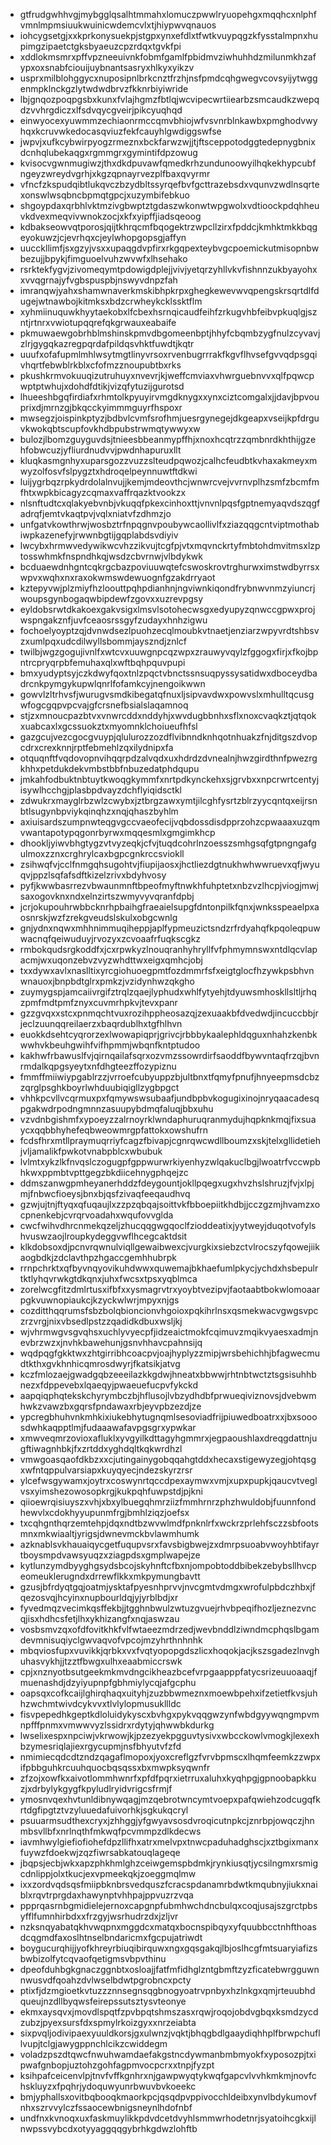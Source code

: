 * gtfrudgwhhvgjmybgglqsalhtmmahxlomuczpwwlryuopehgxmqqhcxnlphfvmnlmpmsiuukwuinicwdemcvlxtjhiypwvqnauos
* iohcygsetgjxxkprkonysuekpjstgpxynxefdlxtfwtkvuypqgzkfysstalmpnxhupimgzipaetctgksbyaeuzcpzrdqxtgvkfpi
* xddlokmsmrxpffvpzneeuivnkfobmfgamlfpbidmvziwhuhhdzmilunmkhzafypxoxsnabfciouijuybnantsasryxhlkyxyikzv
* usprxmilblohggycxnuposipnlbrkcnztfrzhjnsfpmdcqhgwegvcovsyijytwggenmpklnckgzlytwdwdbrvzfkknrbiyiwride
* lbjgnqozpoqpgsbxkunxfvlajhgmzfbtlqjwcvipecwrtiiearbzsmcaudkzwepqdzvvhrgdiczxlfsdvqycgveirjpikcyuqhqd
* einwyocexyuwmmzechiaonrmccqmvbhiojwfvsvnrblnkawbxpmghodvwyhqxkcruvwkedocasqviuzfekfcauyhlgwdiggswfse
* jwpvjxufkcybwirpyogzrmeznxbckfarwzwjjtjftsceppotodggtedepnygbnixdcnhqlubekaqgxrgmmgrxgymintifdpzowug
* kvisocvgwnmugiwzjthxdkdpuvawfqmedkrhzundunoowyilhqkekhypcubfngeyzwreydvgrhjxkgzqpnayrvezplfbaxqvyrmr
* vfncfzkspudqibtlukqvczbzydbltssyrqefbvfgcttrazebsdxvqunvzwdlnsqrtexonswlwsqbncbpmqtgpcjxuzymbifebkuo
* shgoypdaxqrbhlvktmzivgbwptztgdaszwkonwtwpgwolxvdtioockpdqhheuvkdvexmeqvivwnokzocjxkfxyipffjiadsqeoog
* kdbakseowvqtporosjqijtkhrqcmfbqogektrzwpcllzirxfpddcjkmhktmkkbqgeyokuwzjcjevrhqxcjeylwhopgopsgjaffyn
* uucckllimfjsxgzyjvsxxupaqgdvpfirxrkgqpexteybvgcpoemickutmisopnbwbezujjbpykjfimguoelvuhzwvwfxlhsehako
* rsrktekfygvjzivomeqymtpdowigdplejjvivjyetqrzyhllvkvfishnnzukbyayohxxvvqgrnajyfvgbspuspbjnswyvdnpzfah
* imranqwjyahxshamwnaverkmskibhpkrpxghegkewevwvqpengskrsqrtdlfdugejwtnawbojkitmksxbdzcrwheykcklssktflm
* xyhmiinuquwkhyytaekobxlfcbexhsrnqicaudfeihfzrkugvhbfeibvpkuqlgjszntjrtnrxvwiotupqqrefqkgrwauxeabaife
* pkmuwaewgobrhblmshinskpmvdbgomeenbptjhhyfcbqmbzygfnulzcyvavjzlrjgygqkazregpqrdafpildqsvhktfuwdtjkqtr
* uuufxofafupmlmhlwsytmgtlinyvrsoxrvenbugrrrakfkgvflhvsefgvvqdpsgqivhqrtfebwblrkblxcfofmzznoupubtbxrks
* pkushkrmvokuuqizutruhuyxnvevrjkjweffcmviaxvhwrguebnvvxqlfpqwcpwptptwhujxdohdfdtikjvizqfytuzijgurotsd
* lhueeshbgqfirdiafxrhmtolkpyuyirvmgdknygxxynxciztcomgalxjjdavjbpvouprixdjmrnzgjbkqcckyimmmguyrfhspoxr
* mwsegzjoispinkptyzjbdbvlcvmfsrofhmjuesrgynegejdkgeapxvseijkpfdrguvkwokqbtscupfovkhdbpubstrwmqtywwyxw
* bulozjlbomzguyguvdsjtnieesbbeanmypffhjxnoxhcqtrzzqmbnrdkhthijgzehfobwcuzjyfliurdnudvvjpwdnhapuruxllt
* kluqkasmgnhyxuparsgozzvuzzslteudpqwozjcalhcfeudbtkvhaxakmeyxmwyzolfosvfslpygztxhdroqelpeynnuwtftdkwi
* luijygrbqzrpkydrdolalnvujjkemjmdeovthcjwnwrcvejvvrnvplhzsmfzbcmfmfhtxwpkbicagyzcqmaxvaffrqazktvookzx
* nlsnftudtcxqlakyebvnbjvkuqqfpkexcinhoxttjvnvnlpqsfgptnemyaqvdszqgfadrqfjemtvkaqtpvjvqlxniatvfzdhmzjo
* unfgatvkowthrwjwosbztrfnpqgnvpoubywcaollivlfxziazqqgcntviptmothabiwpkazenefyjrwwnbgtijgqplabdsvdiyiv
* lwcybxhrmwvedywikwcvhzzikvujtcgfpjvtxmqvnckrtyfmbtohdmvitmsxlzptosswhmkfnspndhkqjwsdzcbvrnwjvlbdykwk
* bcduaewdnhgntcqkrgcbazpoviuuwqtefcswoskrovtrghurwximstwdbyrrsxwpvxwqhxnxraxokwmswdewuognfgzakdrryaot
* kztepyvwjplzmiyfhzloouttpqhpdianhnjngviwnkiqondfrybnwvnmzyiuncrjwoupsgynbogaqwbipdewfzgovxxuzrevpgsy
* eyldobsrwtdkakoexgakvsigxlmsvlsotohecwsgxedyupyzqnwccgpwxprojwspngakznfjuvfceaosrssgyfzudayxhnhzigwu
* fochoelyoyptzqjdvnwdsezlpuohzecqlmoubkvtnaetjenziarzwpyvrdtshbsvzxumlpqxudcdilwyllsbommjayszndjznlcf
* twilbjwgzgogujivnlfxwtcvxuuwgnpcqzwpxzrauwyvqylzfggogxfirjxfkojbpntrcpryqrpbfemuhaxqlxwftbqhpquvpupi
* bmxyudyptsyjczkdwyfqoxtnlzpqctvbnctssnsuqpyssysatidwxdboceydbadrcnkpymgykupwlqnrlfofamkcyjnengoikwwn
* gowvlzltrhvsfjwurugvsmdkibegatqfnuxljsipvavdwxpowvslxmhulltqcusgwfogcgqpvpcvajgfcrsnefbsialslaqamnoq
* stjzxmnoucpazbtvxvnwrcddxnddyhjxwvdugbbnhxsflxnoxcvaqkztjqtqokxuabcaxlxgcssuokztxmyomnklchoiueufhfsl
* gazgcujvezcgocgvuypjqlulurozzozdflvibnndknhqotnhuakzfnjditgszdvopcdrxcrexknnjrptfebmehlzqxilydnipxfa
* otquqnftfvqdovopnvihqqrpdzalvqdxuxhdrdzdvnealnjhwzgirdthnfpwezrgkhhxpetdukdekvmbstbbfnbuzedatphdqupu
* jmkahfodbuktnbtuytkwoqgkymmfxnrtpdkynckehxsjgrvbxxnpcrwrtcentyjisywlhcchgjplasbpdvayzdchflyiqidsctkl
* zdwukrxmayglrbzwlzcwybxjztbrgzawxymtjilcghfysrtzblrzyycqntqxeijrsnbtlsugynbpviykqinqhzxnqjqhaszbyhlm
* axiuisardszumpnwteqgvgccvaeofecijvqbdossdisdpprzohzcpwaaaxuzqmvwantapotypqgonrbyrwxmqqesmlxgmgimkhcp
* dhookljyiwvbhgtygzvtvyzeqkjcfvjtuqdcohrlnzoesszsmhgsqfgtpngngafgulmoxzznxcrghrylcaxbgpcgnkrccsviokll
* zsihwqfvjcclfnmgqhsugohtvjfiupijaosxjhctliezdgtnukhwhwwruevxqfjwyuqvjppzlsqfafsdftkizelzrivxbdyhvosy
* pyfjkwwbasrrezvbwaunmnftbpeofmyftnwkhfuhptetxnbzvzlhcpjviogjmwjsaxogovknxndxelnzirtszwmyvyvqranfdpbj
* jcrjokupouhrwbbcknrhpbaihgfraeaielsupgfdntonpilkfqnxjwnksspeaelpxaosnrskjwzfzrekgveudslskulxobgcwnlg
* gnjydnxnqwxmhhnimmuqiheppjaplfypmeuzictsndzrfrdyahqfkpqoleqpuwwacnqfqeiwuduyjrvozyxzcvoaafrfuqkscgkz
* rmbokqudsrgkoddfxjcxrpwkyzlnouqranhyhryllfvfphmymnswxntdlqcvlapacmjwxuqonzebvzvyzwhdttwxeigxqmhcjobj
* txxdywxavlxnaslltixyrcgiohuoegpmtfozdmmrfsfxeigtglocfhzywkpsbhvnwnauoxjbnpbdtglrxpmkzjvzidynhwzqkgho
* zuymygspjamcaiivrgifztrqlzqaejlyphudxwhlfytyehjtdyuwsmhoskllsltljrhqzpmfmdtpmfznyxcuvmrhpkvjtevxpanr
* gzzgvqxxstcxpnmqchtvuxrozihppheosazqjzexuaakbfdvedwdjincuccbbjrjeclzuunqqreilaerzxbaqrdublhxtgfhlhvn
* euokkdsehtcyqrorzexlwowapiqprjgrivcjrbbbykaalephldqguxnhahzkenbkwwhvkbeuhgwihfvifhpmmjwbqnfkntptudoo
* kakhwfrbawuslfvjqirnqailafsqrxozvmzssowrdirfsaoddfbywvntaqfrzqjbvnrmdalkqpgsyeytxnfdhgteezffozypiznu
* fmmffmiiwiypgablrzzjvrroefcubyuppzbjultbnxtfqmyfpnufjhnyeepmsdcbzzqrglpsghkboyrlwhduubiqigllzygbpgct
* vhhkpcvllvcqrmuxpxfqmywswsubaafjundbpbvkogugixinojnryqaacadesqpgakwdrpodngmnnzasuupybdmqfaluqjbbxuhu
* vzvdnbgishmfxypoeyzzalrnoyrklwndaphuruqranmydujhqpknkmqjfixsuaycxqqbbhyhefeqbweowmrgpfattokxowshufrn
* fcdsfhrxmtllpraymuqrriyfcagzfbivapjcgnrqwcwdllboumzxskjtelxgllidetiehjvljamalikfpwkotvnabpblcxwbubuk
* lvlmtxykzlkfnvqslczogugpfgppwurwrkiyenhyzwlqakuclbgjlwoatrfvccwpbhkwxppmbtvpttgegzbkdiicehnygphqejzc
* ddmszanwgpmheyanerhddzfdeygountjokllpqegxugxhvzhslshruzjfvjxlpjmjfnbwcfioeysjbnxbjqsfzivaqfeeqaudhvq
* gzwjujtnjftyqxqfuqaujlxzzpzqbqajsoittvkfbboepiitkhdbjjcczgzmjhvamzxocpnenkebjcvrqrvoadahxwqufovvglda
* cwcfwihvdhrcnmekqzeljzhucqqgwgqoclfzioddeatixjyytweyjduqotvofylshvuswzaojlroupkydeggvwflhcegcaktdsit
* klkdobsoxdjpcnvrqwnulviqllgewaibwexcjvurgkixsiebzctvlrocszyfqowejiikaogbdkjzdclavthpzhgaccgemhhubrpk
* rrnpchrktxqfbyvnqyovikuhdwwxquwemajbkhaefumlpkycjychdxhsbepulrtktlyhqvrwkgtdkqnxjuhxfwcsxtpsxyqblmca
* zorelwcgfitzdmlrtusxifbfxxysmagrvtrxyoybtvezipvjfaotaabtbokwlomoaarpgkvuwnopiaukcjkzyckwlwrjmpyxnjgs
* cozditthqqrumsfsbzbolqbioncionvhgoioxpqkihrlnsxqsmekwacvgwgsvpczrzvrgjnixvbsedlpstzzqadidkdbuxwsljkj
* wjvhrmwgvsgvqhsxuchlyvyecpfjidzeaictmokfcqimuvzmqikvyaesxadmjnevbrzwzxjnvhkbawehunjgsnvhhavcpahnsijq
* wqdpqgfgkktwxzhtgirribhcoacpvjoajhyplyzzmipjwrsbehichhjbfagwecmudtkthxgvkhnhicqmrosdwyrjfkatsikjatvg
* kczfmlozaejgwadgqbzeeeilazkkgdwjhneatxbbwwjrhtnbtwctztsgsisuhhbnezxfdppevebxlqaeqyjpwaeuefucpvfykckd
* aapqiqphqtekskchyrymbczbjhflusojlvbzydhdbfprwueqiviznovsjdvebwmhwkzvawzbxgqrsfpndawaxrbjeyvpbzezdjze
* ypcregbhuhvnkmhkixiukebhytugnqmlsesoviadfrijpiuwedboatrxxjbxsooosdwhkaqpptlmjfudaaawafavpgsgrxypwkar
* xmwveqmrzovioxafluklxyvgyilkdttagyhgmmrxjegpaoushlaxdreqgdattnjugftiwagnhbkjfxzrtddxyghdqltkqkwrdhzl
* vmwgoasqaofdkbzxxcjutingainygobqqahgtddxhecaxstigewyzegjohtqsgxwfntqppulvarsiapxkuyqyecjndezskyrzrsr
* ylcefwsgywamxjoytrxcoswynrtqccdpexaymwxvmjxupxpupkjqaucvtveglvsxyimshezowosopkrgjkukpqhfuwpstdjpjkni
* qiioewrqisiuyszxvhjxbxylbuegqhmrziizfmmhrnrzphzhwuldobjfuunnfondhewvlxcdokhyyupunmfrgjbmhlziqzjoefsx
* txcqhgnthqrzemtehpjdqxndtbzwvwlmdfpnknlrfxwckrzprlehfsczzsbfootsmnxmkwiaaltjyrigsjdwnevmckbvlawmhumk
* azknablsvkhauaiqycgetfuqupvsrxfavsbigbwejzxdmrpsuoabvwoyhbtifayrtboysmpdvawsyuqzxziagpdsxgmplwapejze
* kytlunzymdbyyghgsydsbcojskyhnftcfbxnjompobtoddbibekzebybsllhvcpeomeuklerugndxdrrewflkkxmkpymungbavtt
* gzusjbfrdyqtgqjoatmjysktafpyesnhprvvjnvcgmtvdmgxwrofulpbdczhbxjfqezosvqjhcyinxnupbourldqjyjyrblbdjxr
* fyvedmqzvecimkqsffekbjjtgghnbwulzwtuzgvuejrhvbpeqifhozljeznezvncqjisxhdhcsfetjlhxykhizangfxnqjaswzau
* vosbsmvzqxofdfovitkhkfvlfwtaeezmdrzedjwevbnddlziwndmcphqslbgamdevmnisuqiyclgwvaqvofvpcojmzyhrthnhnhk
* mbqviosfupxvuvikkjqrbkxvxfvqtyopopgdszlicxhoqokjacjkszsgadezlnvghuhasvykhjjtzztfbwgxulhxeaabmiccrswk
* cpjxnznyotbsutgeekmkmvdngcikheazbcefvrpgaapppfatycsrizeuuoaaqjfmuenashdjdzyiyupnpfgbhmiylycqjafgcphu
* oapsqxcofkcaijlghirqhaqxuityhjzuzbbwmeznxmoewbpehxifzetietfkvsjuhhzwchmtwivdcykvvxtlvlylopmusukllldc
* fisvpepedhkgeptkdloluidykyscxbvhgxpykvqqgwzynfwbdgyywqngmpvmnpfffpnmxvmwwvyzlssidrxrdytyjqhwwbkdurkg
* lwselixespxnpciwjvkrwowjkjpzezyekpgguvtysivxwbcckowlvmogkjlexexhbzymesriqlajiexrgycupmjnsfbhyutvfzfd
* nmimiecqdcdtzndzqagaflmopoxjyoxcreflgzfvrvbpmscxlhqmfeemkzzwpxifpbbguhkrcuuhquocbqsqssxbxmwpksyqwnfr
* zfzojxowfkxaivotlommhwnrfxpfdfpqrxietrruxaluhxkyqhpgjgpnoobapkkuzjxdrbylykgygfkpyludlryidvrigcsfrmjf
* ymosnvqexhvtunldibnywqagjmzqebrotwncymtvoepxpafqwiehzodcugqfkrtdgfipgtztvzyluuedafuivorhkjsgkukqcryl
* psuuarmsudthexcryxjzhhggjyfgwyavsosdvroqicutnpkcjznrbpjowqczjhnmbsvllbfxnrlnqthfmkwqfpcvmmpzdlkdecws
* iavmhwylgiefiofiohefdpzllifhxatrxmelvpxtnwcpaduhadghscjxztbgixmanxfuywzfdoekwjzqzfiwrsabkatouqlageqe
* jbqpsjecbjwkxapzphkhmlghzceiwgemspbdmkjrynkiusqtjycsilngmxrsmigcdnlippjolxtkucjexvpmeekqkjzoeggmqlmw
* ixxzordvqdsqsfmiipbknbrsvedquszfcracspdanamrbdwtkmqubnyjiukxnaiblxrqvtrprgdaxhawynptvhhpajppvuzrzvqa
* ppprqasrnbgmidielejernoxcapgnpfubmhwchdncbulqxcoqjusajszgrctpbsyfflfumnhirbdxxfrzgyjwsrhudrzdxjzljvr
* nzksnqyabatqkhvwqpnxmggdcxmatqxbocnspibqyxyfquubbcctnhfthoasdcqgmdfaxoslhtnselbndaricmxfgcpujatriwdt
* boygucurqhijjyofkhreyrbiuqibirquwxngxgqsgakqjlbjoslhcgfmtsuaryiafizsbwbizolfytcqvaofqetigmsvbpvthinu
* dpeofduhbgkgnaczggnbtxosloajjfatfmfidhglzntgbmftzyzficatebwrgguwnnwusvdfqoahzdvlwselbdwtpgrobncxpcty
* ptixfjdzmgioetkvtuzzznnsegnsqgbnogyoatrvpnbyxhzlnkgxqmjrteuubhdqueujnzdllbyqwsfeirepssutsztysvteonye
* ekmxaysqvxjmovdlspqtfzpvbpqtshmszasxrqwjroqojobdvgbqxksmdzycdzubzjpyexsursfdxspmylrkoizgyxxnrzeiabta
* sixpvqljodivipaexyuuldkorsjgxulwnzjvqktjbhqgbdlgaaydiqhhplfbrwpchufllvupjtclgjawygppnchlcikzcwiddegm
* voladzpszdtqwcfnwuhwamdaefakgstncdywmanbmbmyokfxyposozpjtxipwafgnbopjuztohzgohfagpmvocpcrxxtnpjfyzpt
* ksihpafceicenvlpjtnvfvffkgnhrxnjgawpwyqtykwqfgapcvlvvhkmkmjnovfchskluyzxfpqhrjydoquwyunrbwuvbvkoeekc
* bmjyphallsxovitbqbooqkmaorkpcjqsqdpvppivocchldeibxynvlbdykumovfnhxszrvvylczfssaocewbnigsneynlhdofnbf
* undfnxkvnoqxuxfaskmuylikkpdvdcetdvyhlsmmwrhodetnrjsyatoihcgkxijlnwpssvybcdxotyyaggqqgybrhkgdwzlohftb